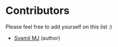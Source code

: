 # Contributors

Please feel free to add yourself on this list :)

* [Syamil MJ](http://aquagraphite.com) (author)
